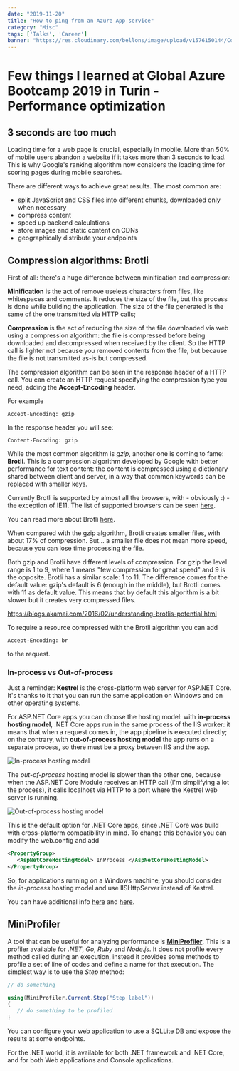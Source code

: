 ```yaml
---
date: "2019-11-20"
title: "How to ping from an Azure App service"
category: "Misc"
tags: ['Talks', 'Career']
banner: "https://res.cloudinary.com/bellons/image/upload/v1576150144/Code4IT/TCPPING/cover_tcpping.jpg"
---
```


# Few things I learned at Global Azure Bootcamp 2019 in Turin - Performance optimization

## 3 seconds are too much
Loading time for a web page is crucial, especially in mobile. More than 50% of mobile users abandon a website if it takes more than 3 seconds to load. This is why Google's ranking algorithm now considers the loading time for scoring pages during mobile searches.

There are different ways to achieve great results. The most common are: 
* split JavaScript and CSS files into different chunks, downloaded only when necessary
* compress content
* speed up backend calculations
* store images and static content on CDNs
* geographically distribute your endpoints


## Compression algorithms: Brotli
First of all: there's a huge difference between minification and compression:

 __Minification__ is the act of remove useless characters from files, like whitespaces and comments. It reduces the size of the file, but this process is done while building the application. The size of the file generated is the same of the one transmitted via HTTP calls;

__Compression__ is the act of reducing the size of the file downloaded via web using a compression algorithm: the file is compressed before being downloaded and decompressed when received by the client. So the HTTP call is lighter not because you removed contents from the file, but because the file is not transmitted as-is but compressed.

The compression algorithm can be seen in the response header of a HTTP call. You can create an HTTP request specifying the compression type you need, adding the __Accept-Encoding__ header. 

For example

```
Accept-Encoding: gzip
```

In the response header you will see: 
```
Content-Encoding: gzip
```

While the most common algorithm is _gzip_, another one is coming to fame: __Brotli__. This is a compression algorithm developed by Google with better performance for text content: the content is compressed using a dictionary shared between client and server, in a way that common keywords can be replaced with smaller keys.

Currently Brotli is supported by almost all the browsers, with - obviously :) - the exception of IE11. The list of supported browsers can be seen [here](https://caniuse.com/#search=brotli).

You can read more about Brotli [here](https://medium.com/oyotech/how-brotli-compression-gave-us-37-latency-improvement-14d41e50fee4).

When compared with the gzip algorithm, Brotli creates smaller files, with about 17% of compression. But... a smaller file does not mean more speed, because you can lose time processing the file.

Both gzip and Brotli have different levels of compression. For gzip the level range is 1 to 9, where 1 means "few compression for great speed" and 9 is the opposite. Brotli has a similar scale: 1 to 11. The difference comes for the default value: gzip's default is 6 (enough in the middle), but Brotli comes with 11 as default value. This means that by default this algorithm is a bit slower but it creates very compressed files.

https://blogs.akamai.com/2016/02/understanding-brotlis-potential.html

To require a resource compressed with the Brotli algorithm you can add
```
Accept-Encoding: br
```
to the request.

### In-process vs Out-of-process

Just a reminder: __Kestrel__ is the cross-platform web server for ASP.NET Core. It's thanks to it that you can run the same application on Windows and on other operating systems. 

For ASP.NET Core apps you can choose the hosting model: with __in-process hosting model__, .NET Core apps run in the same process of the IIS worker: it means that when a request comes in, the app pipeline is executed directly; on the contrary, with __out-of-process hosting model__ the app runs on a separate process, so there must be a proxy between IIS and the app. 

![In-process hosting model](https://res.cloudinary.com/bellons/image/upload/v1566594143/Code4IT/Azure%20bootcamp%20-%20performance/in-process_tvyk8v.jpg)

The _out-of-process_ hosting model is slower than the other one, because when the ASP.NET Core Module receives an HTTP call (I'm simplifying a lot the process), it calls localhost via HTTP to a port where the Kestrel web server is running.

![Out-of-process hosting model](https://res.cloudinary.com/bellons/image/upload/v1566594137/Code4IT/Azure%20bootcamp%20-%20performance/out-of-process_ebw5ul.jpg)


This is the default option for .NET Core apps, since .NET Core was build with cross-platform compatibility in mind. To change this behavior you can modify the web.config and add

```xml
<PropertyGroup>
   <AspNetCoreHostingModel> InProcess </AspNetCoreHostingModel>
</PropertyGroup>
```

So, for applications running on a Windows machine, you should consider the _in-process_ hosting model and use IISHttpServer instead of Kestrel.

You can have additional info [here](https://docs.microsoft.com/en-us/aspnet/core/host-and-deploy/iis/?view=aspnetcore-2.2) and [here](https://docs.microsoft.com/en-us/aspnet/core/host-and-deploy/aspnet-core-module?view=aspnetcore-2.2).


## MiniProfiler
A tool that can be useful for analyzing performance is __[MiniProfiler](https://miniprofiler.com/dotnet)__. This is a profiler available for _.NET_, _Go_, _Ruby_ and _Node.js_. 
It does not profile every method called during an execution, instead it  provides some methods to profile a set of line of codes and define a name for that execution.
The simplest way is to use the _Step_ method:

```csharp
// do something

using(MiniProfiler.Current.Step("Step label"))
{
   // do something to be profiled
}
```
You can configure your web application to use a SQLLite DB and expose the results at some endpoints.

For the .NET world, it is available for both .NET framework and .NET Core, and for both Web applications and Console applications.
